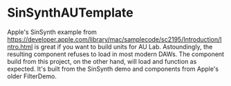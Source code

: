 SinSynthAUTemplate
==================

Apple's SinSynth example from https://developer.apple.com/library/mac/samplecode/sc2195/Introduction/Intro.html is great if you want to build units for AU Lab. Astoundingly, the resulting component refuses to load in most modern DAWs. The component build from this project, on the other hand, will load and function as expected. It's built from the SinSynth demo and components from Apple's older FilterDemo.
